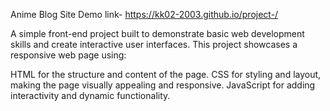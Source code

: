 Anime Blog Site 
Demo link-
https://kk02-2003.github.io/project-/

A simple front-end project built to demonstrate basic web development skills and create interactive user interfaces.
This project showcases a responsive web page using:

HTML for the structure and content of the page.
CSS for styling and layout, making the page visually appealing and responsive.
JavaScript for adding interactivity and dynamic functionality.
